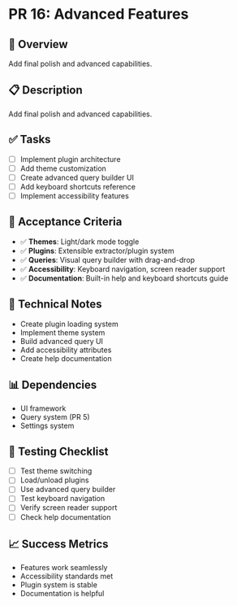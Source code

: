 # PR 16: Advanced Features

## 🎯 **Overview**
Add final polish and advanced capabilities.

## 📋 **Description**
Add final polish and advanced capabilities.

## ✅ **Tasks**
- [ ] Implement plugin architecture
- [ ] Add theme customization
- [ ] Create advanced query builder UI
- [ ] Add keyboard shortcuts reference
- [ ] Implement accessibility features

## 🧪 **Acceptance Criteria**
- ✅ **Themes**: Light/dark mode toggle
- ✅ **Plugins**: Extensible extractor/plugin system
- ✅ **Queries**: Visual query builder with drag-and-drop
- ✅ **Accessibility**: Keyboard navigation, screen reader support
- ✅ **Documentation**: Built-in help and keyboard shortcuts guide

## 🔧 **Technical Notes**
- Create plugin loading system
- Implement theme system
- Build advanced query UI
- Add accessibility attributes
- Create help documentation

## 📊 **Dependencies**
- UI framework
- Query system (PR 5)
- Settings system

## 🧪 **Testing Checklist**
- [ ] Test theme switching
- [ ] Load/unload plugins
- [ ] Use advanced query builder
- [ ] Test keyboard navigation
- [ ] Verify screen reader support
- [ ] Check help documentation

## 📈 **Success Metrics**
- Features work seamlessly
- Accessibility standards met
- Plugin system is stable
- Documentation is helpful
